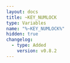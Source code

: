 ```yaml
---
layout: docs
title: ~KEY_NUMLOCK
type: Variables
name: "%~KEY_NUMLOCK%"
hidden: true
changelog:
  - type: Added
    version: v0.8.2
---
```

